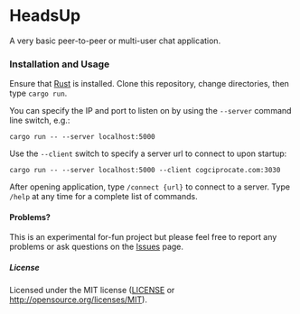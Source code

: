 HeadsUp
=======

A very basic peer-to-peer or multi-user chat application.


### Installation and Usage

Ensure that [Rust](https://www.rust-lang.org/en-US/) is installed. Clone this repository, change directories, then type `cargo run`.

You can specify the IP and port to listen on by using the `--server` command line switch, e.g.:

```
cargo run -- --server localhost:5000
```

Use the `--client` switch to specify a server url to connect to upon startup:

```
cargo run -- --server localhost:5000 --client cogciprocate.com:3030
```

After opening application, type `/connect {url}` to connect to a server. Type
`/help` at any time for a complete list of commands.


#### Problems?

This is an experimental for-fun project but please feel free to report any
problems or ask questions on the
[Issues](https://github.com/c0gent/headsup/issues) page.


##### License

Licensed under the MIT license ([LICENSE](LICENSE) or http://opensource.org/licenses/MIT).